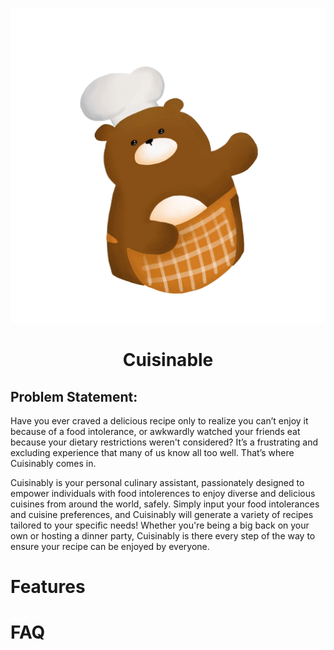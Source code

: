 <p align="center">



![alt text](public/images/bear-chef.png)

<h1 align="center">
Cuisinable
</h1>


</p>

## Problem Statement:

Have you ever craved a delicious recipe only to realize you can’t enjoy it because of a food intolerance, or awkwardly watched your friends eat because your dietary restrictions weren't considered? It’s a frustrating and excluding experience that many of us know all too well. That’s where Cuisinably comes in.

Cuisinably is your personal culinary assistant, passionately designed to empower individuals with food intolerences to enjoy diverse and delicious cuisines from around the world, safely. Simply input your food intolerances and cuisine preferences, and Cuisinably will generate a variety of recipes tailored to your specific needs! Whether you're being a big back on your own or hosting a dinner party, Cuisinably is there every step of the way to ensure your recipe can be enjoyed by everyone. 

# Features

# FAQ


